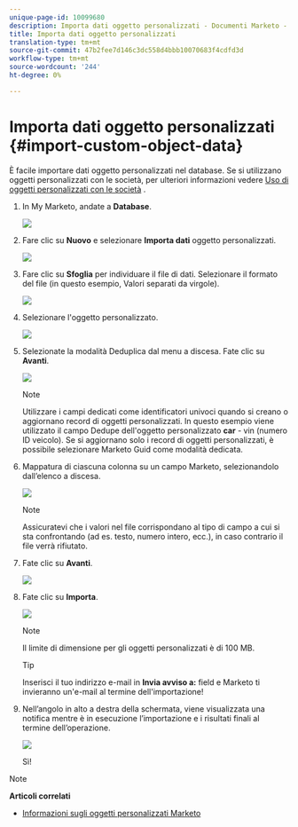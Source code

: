 ```yaml
---
unique-page-id: 10099680
description: Importa dati oggetto personalizzati - Documenti Marketo - Documentazione prodotto
title: Importa dati oggetto personalizzati
translation-type: tm+mt
source-git-commit: 47b2fee7d146c3dc558d4bbb10070683f4cdfd3d
workflow-type: tm+mt
source-wordcount: '244'
ht-degree: 0%

---
```



# Importa dati oggetto personalizzati {#import-custom-object-data}

È facile importare dati oggetto personalizzati nel database. Se si utilizzano oggetti personalizzati con le società, per ulteriori informazioni vedere [Uso di oggetti personalizzati con le società](http://docs.marketo.com/display/DOCS/Understanding+Marketo+Custom+Objects#UnderstandingMarketoCustomObjects-customcompanyUsingCustomObjectswithCompanies) .

1. In My Marketo, andate a **Database**.

   ![](assets/db-1.png)

1. Fare clic su **Nuovo** e selezionare **Importa dati** oggetto personalizzati.

   ![](assets/image2016-4-7-10-6-54.png)

1. Fare clic su **Sfoglia** per individuare il file di dati. Selezionare il formato del file (in questo esempio, Valori separati da virgole).

   ![](assets/image2016-4-13-14-3a21-3a53.png)

1. Selezionare l&#39;oggetto personalizzato.

   ![](assets/image2016-4-13-14-3a24-3a54.png)

1. Selezionate la modalità Deduplica dal menu a discesa. Fate clic su **Avanti**.

   ![](assets/image2016-4-13-14-3a28-3a7.png)

   >[!NOTE]
   >
   >Utilizzare i campi dedicati come identificatori univoci quando si creano o aggiornano record di oggetti personalizzati. In questo esempio viene utilizzato il campo Dedupe dell&#39;oggetto personalizzato **car** - vin (numero ID veicolo). Se si aggiornano solo i record di oggetti personalizzati, è possibile selezionare Marketo Guid come modalità dedicata.

1. Mappatura di ciascuna colonna su un campo Marketo, selezionandolo dall’elenco a discesa.

   ![](assets/image2016-4-13-14-3a36-3a57.png)

   >[!NOTE]
   >
   >Assicuratevi che i valori nel file corrispondano al tipo di campo a cui si sta confrontando (ad es. testo, numero intero, ecc.), in caso contrario il file verrà rifiutato.

1. Fate clic su **Avanti**.

   ![](assets/image2016-4-13-14-3a38-3a41.png)

1. Fate clic su **Importa**.

   ![](assets/image2016-4-7-13-3a15-3a9.png)

   >[!NOTE]
   >
   >Il limite di dimensione per gli oggetti personalizzati è di 100 MB.

   >[!TIP]
   >
   >Inserisci il tuo indirizzo e-mail in **Invia avviso a:** field e Marketo ti invieranno un&#39;e-mail al termine dell&#39;importazione!

1. Nell’angolo in alto a destra della schermata, viene visualizzata una notifica mentre è in esecuzione l’importazione e i risultati finali al termine dell’operazione.

   ![](assets/image2016-4-13-14-3a41-3a1.png)

   Sì!

>[!NOTE]
>
>**Articoli correlati**
>
>* [Informazioni sugli oggetti personalizzati Marketo](understanding-marketo-custom-objects.md)

>



